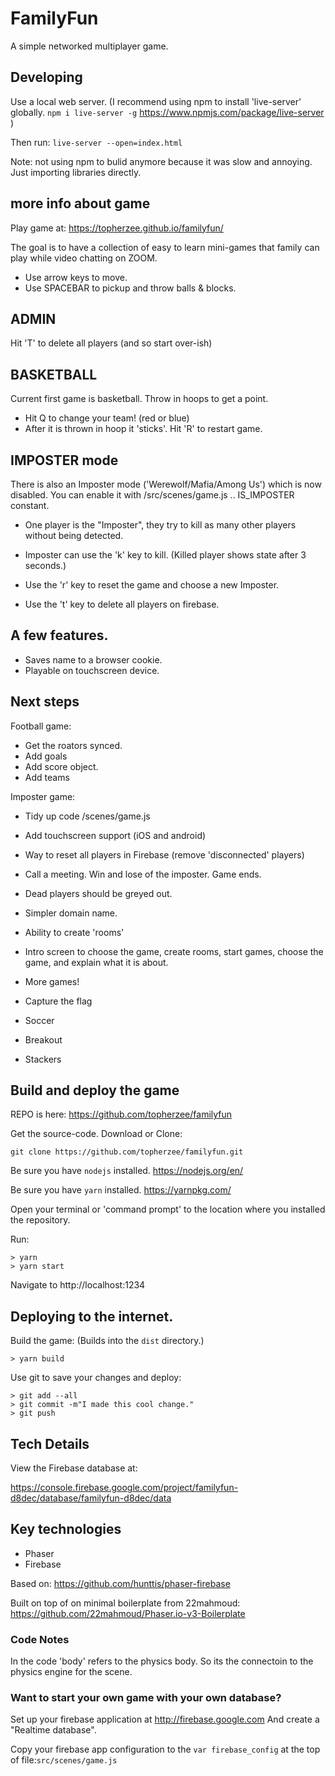 # FamilyFun

A simple networked multiplayer game.

## Developing

Use a local web server.
(I recommend using npm to install 'live-server' globally.
`npm i live-server -g`
https://www.npmjs.com/package/live-server )

Then run:
`live-server --open=index.html`

Note: not using npm to bulid anymore because it was slow and annoying.
Just importing libraries directly.

## more info about game

Play game at: https://topherzee.github.io/familyfun/

The goal is to have a collection of easy to learn mini-games that family can play while video chatting on ZOOM.

- Use arrow keys to move.
- Use SPACEBAR to pickup and throw balls & blocks.

## ADMIN

Hit 'T' to delete all players (and so start over-ish)

## BASKETBALL

Current first game is basketball.
Throw in hoops to get a point.

- Hit Q to change your team! (red or blue)
- After it is thrown in hoop it 'sticks'. Hit 'R' to restart game.

## IMPOSTER mode

There is also an Imposter mode ('Werewolf/Mafia/Among Us') which is now disabled.
You can enable it with /src/scenes/game.js .. IS_IMPOSTER constant.

- One player is the "Imposter", they try to kill as many other players without being detected.

- Imposter can use the 'k' key to kill. (Killed player shows state after 3 seconds.)
- Use the 'r' key to reset the game and choose a new Imposter.
- Use the 't' key to delete all players on firebase.

## A few features.

- Saves name to a browser cookie.
- Playable on touchscreen device.

## Next steps

Football game:

- Get the roators synced.
- Add goals
- Add score object.
- Add teams

Imposter game:

- Tidy up code /scenes/game.js
- Add touchscreen support (iOS and android)
- Way to reset all players in Firebase (remove 'disconnected' players)
- Call a meeting. Win and lose of the imposter. Game ends.
- Dead players should be greyed out.

- Simpler domain name.
- Ability to create 'rooms'
- Intro screen to choose the game, create rooms, start games, choose the game, and explain what it is about.

- More games!
- Capture the flag
- Soccer
- Breakout
- Stackers

## Build and deploy the game

REPO is here: https://github.com/topherzee/familyfun

Get the source-code. Download or Clone:

```
git clone https://github.com/topherzee/familyfun.git
```

Be sure you have `nodejs` installed. https://nodejs.org/en/

Be sure you have `yarn` installed. https://yarnpkg.com/

Open your terminal or 'command prompt' to the location where you installed the repository.

Run:

```
> yarn
> yarn start
```

Navigate to http://localhost:1234

## Deploying to the internet.

Build the game:
(Builds into the `dist` directory.)

```
> yarn build
```

Use git to save your changes and deploy:

```
> git add --all
> git commit -m"I made this cool change."
> git push
```

## Tech Details

View the Firebase database at:

https://console.firebase.google.com/project/familyfun-d8dec/database/familyfun-d8dec/data

## Key technologies

- Phaser
- Firebase

Based on:
https://github.com/hunttis/phaser-firebase

Built on top of on minimal boilerplate from 22mahmoud: https://github.com/22mahmoud/Phaser.io-v3-Boilerplate

### Code Notes

In the code 'body' refers to the physics body. So its the connectoin to the physics engine for the scene.

### Want to start your own game with your own database?

Set up your firebase application at http://firebase.google.com
And create a "Realtime database".

Copy your firebase app configuration to the `var firebase_config` at the top of file:`src/scenes/game.js`
